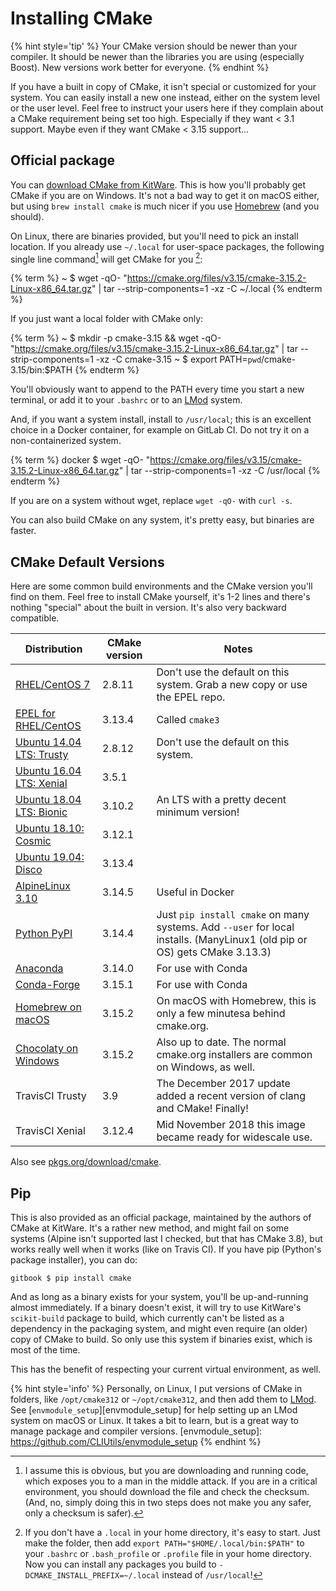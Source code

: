 # Installing CMake

{% hint style='tip' %}
Your CMake version should be newer than your compiler. It should be newer than the libraries you are using (especially Boost). New versions work better for everyone.
{% endhint %}

If you have a built in copy of CMake, it isn't special or customized for your system. You can easily install a new one instead, either on the system level or the user level. Feel free to instruct your users here if they complain about a CMake requirement being set too high. Especially if they want < 3.1 support. Maybe even if they want CMake < 3.15 support...

## Official package

You can [download CMake from KitWare][cmake-download]. This is how you'll probably get CMake if you are on Windows. It's not a bad way to get it on macOS either, but using `brew install cmake` is much nicer if you use [Homebrew](https://brew.sh) (and you should).

On Linux, there are binaries provided, but you'll need to pick an install location. If you already use `~/.local` for user-space packages, the following single line command[^1] will get CMake for you [^2]:

{% term %}
~ $ wget -qO- "https://cmake.org/files/v3.15/cmake-3.15.2-Linux-x86_64.tar.gz" | tar --strip-components=1 -xz -C ~/.local
{% endterm %}

If you just want a local folder with CMake only:

{% term %}
~ $ mkdir -p cmake-3.15 && wget -qO- "https://cmake.org/files/v3.15/cmake-3.15.2-Linux-x86_64.tar.gz" | tar --strip-components=1 -xz -C cmake-3.15
~ $ export PATH=`pwd`/cmake-3.15/bin:$PATH
{% endterm %}

You'll obviously want to append to the PATH every time you start a new terminal, or add it to your `.bashrc` or to an [LMod] system.

And, if you want a system install, install to `/usr/local`; this is an excellent choice in a Docker container, for example on GitLab CI. Do not try it on a non-containerized system.

{% term %}
docker $ wget -qO- "https://cmake.org/files/v3.15/cmake-3.15.2-Linux-x86_64.tar.gz" | tar --strip-components=1 -xz -C /usr/local
{% endterm %}


If you are on a system without wget, replace `wget -qO-` with `curl -s`.

You can also build CMake on any system, it's pretty easy, but binaries are faster.

## CMake Default Versions

Here are some common build environments and the CMake version you'll find on them. Feel free to install CMake yourself, it's 1-2 lines and there's nothing "special" about the built in version. It's also very backward compatible.

| Distribution  | CMake version | Notes |
|---------------|---------------|-------|
| [RHEL/CentOS 7](https://rpms.remirepo.net/rpmphp/zoom.php?rpm=cmake) | 2.8.11        | Don't use the default on this system. Grab a new copy or use the EPEL repo. |
| [EPEL for RHEL/CentOS](https://rpms.remirepo.net/rpmphp/zoom.php?rpm=cmake3) | 3.13.4    | Called `cmake3` |
| [Ubuntu 14.04 LTS: Trusty](https://launchpad.net/ubuntu/trusty/+source/cmake) | 2.8.12 | Don't use the default on this system. |
| [Ubuntu 16.04 LTS: Xenial](https://launchpad.net/ubuntu/xenial/+source/cmake) | 3.5.1 | |
| [Ubuntu 18.04 LTS: Bionic](https://launchpad.net/ubuntu/bionic/+source/cmake) | 3.10.2 | An LTS with a pretty decent minimum version! |
| [Ubuntu 18.10: Cosmic](https://launchpad.net/ubuntu/cosmic/+source/cmake) | 3.12.1 | |
| [Ubuntu 19.04: Disco](https://launchpad.net/ubuntu/disco/+source/cmake) | 3.13.4 | |
| [AlpineLinux 3.10](https://pkgs.alpinelinux.org/packages?name=cmake&branch=v3.10)| 3.14.5 | Useful in Docker |
| [Python PyPI](https://pypi.org/project/cmake/)  | 3.14.4 | Just `pip install cmake` on many systems. Add `--user` for local installs. (ManyLinux1 (old pip or OS) gets CMake 3.13.3)|
| [Anaconda](https://anaconda.org/anaconda/cmake) | 3.14.0 | For use with Conda |
| [Conda-Forge](https://github.com/conda-forge/cmake-feedstock) | 3.15.1 | For use with Conda |
| [Homebrew on macOS](https://formulae.brew.sh/formula/cmake) | 3.15.2 | On macOS with Homebrew, this is only a few minutesa behind cmake.org. |
| [Chocolaty on Windows](https://chocolatey.org/packages/cmake) | 3.15.2 | Also up to date. The normal cmake.org installers are common on Windows, as well. |
| TravisCI Trusty | 3.9 | The December 2017 update added a recent version of clang and CMake! Finally! |
| TravisCI Xenial | 3.12.4 | Mid November 2018 this image became ready for widescale use. |

Also see [pkgs.org/download/cmake](https://pkgs.org/download/cmake).

## Pip

This is also provided as an official package, maintained by the authors of CMake at KitWare. It's a rather new method, and might fail on some systems (Alpine isn't supported last I checked, but that has CMake 3.8), but works really well when it works (like on Travis CI). If you have pip (Python's package installer), you can do:

```term
gitbook $ pip install cmake
```

And as long as a binary exists for your system, you'll be up-and-running almost immediately. If a binary doesn't exist, it will try to use KitWare's `scikit-build` package to build, which currently can't be listed as a dependency in the packaging system, and might even require (an older) copy of CMake to build. So only use this system if binaries exist, which is most of the time.

This has the benefit of respecting your current virtual environment, as well.

{% hint style='info' %}
Personally, on Linux, I put versions of CMake in folders, like `/opt/cmake312` or `~/opt/cmake312`, and then add them to [LMod]. See [`envmodule_setup`][envmodule_setup] for help setting up an LMod system on macOS or Linux. It takes a bit to learn, but is a great way to manage package and compiler versions.
[envmodule_setup]: https://github.com/CLIUtils/envmodule_setup
{% endhint %}

[^1]: I assume this is obvious, but you are downloading and running code, which exposes you to a man in the middle attack. If you are in a critical environment, you should download the file and check the checksum. (And, no, simply doing this in two steps does not make you any safer, only a checksum is safer).
[^2]: If you don't have a `.local` in your home directory, it's easy to start. Just make the folder, then add `export PATH="$HOME/.local/bin:$PATH"` to your `.bashrc` or `.bash_profile` or `.profile` file in your home directory. Now you can install any packages you build to `-DCMAKE_INSTALL_PREFIX=~/.local` instead of `/usr/local`!

[cmake-download]: https://cmake.org/download/
[LMod]: http://lmod.readthedocs.io/en/latest/
